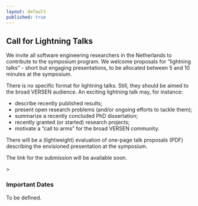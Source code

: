 ```yaml
---
layout: default
published: true
---
```


<!--
The next annual Software Engineering Nederland (SEN) symposium will
take place in the afternoons (circa 13:00 - 17:30) of Thursday 18th
and Friday 19th February 2021.

The symposium is organized by VERSEN, the [Dutch National Association
for Software Engineering](https://www.versen.nl/). The program will
feature invited presentations and contributed “lightning talks”.
-->
<!--
### Invited Speakers

* Barbora Buhnova (Masaryk University Brno)
* Yanja Dajsuren (Eindhoven University of Technology)
* Emitza Guzman (Vrije Universiteit Amsterdam)
* Joost-Pieter Katoen (RWTH Aachen University)
* Dennis Komm (ETH Zürich)
* Burcu Kulahcioglu Ozkan (Delft University of Technology)
* Joost Visser (Leiden University)
-->

## Call for Lightning Talks

We invite all software engineering researchers in the Netherlands to
contribute to the symposium program. We welcome proposals for
“lightning talks” - short but engaging presentations, to be allocated
between 5 and 10 minutes at the symposium.

There is no specific format for lightning talks. Still, they should be
aimed to the broad VERSEN audience. An exciting lightning talk may,
for instance:

* describe recently published results;
* present open research problems (and/or ongoing efforts to tackle
them);
* summarize a recently concluded PhD dissertation;
* recently granted (or started) research projects;
* motivate a “call to arms” for the broad VERSEN community.  

There will be a (lightweight) evaluation of one-page talk proposals
(PDF) describing the envisioned presentation at the symposium.
<!-- At submission time, authors can indicate whether they would also like to
present a poster to complement their proposed talk. -->  

The link for the submission will be available soon.
<!--
Please submit your one-page proposal (PDF) using EasyChair.

[https://easychair.org/conferences/?conf=sen2021](https://easychair.org/conferences/?conf=sen2021)
-->>
### Important Dates

To be defined.
<!--
Submission of talk proposals (extended): January 15, 2021, 12:00 CET (noon)

Notification: January 20, 2021 (or earlier)

We look forward to seeing you at the SEN symposium!
-->
